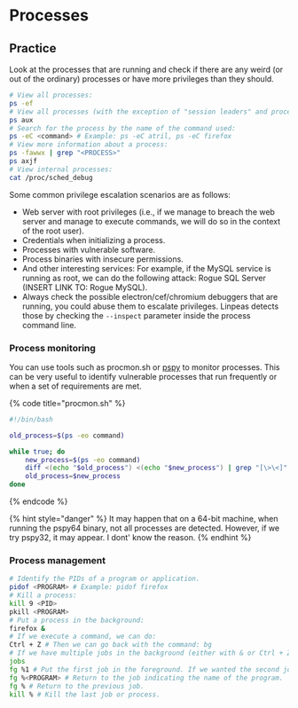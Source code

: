 # Processes

## Practice

Look at the processes that are running and check if there are any weird (or out of the ordinary) processes or have more privileges than they should.

```bash
# View all processes:
ps -ef
# View all processes (with the exception of "session leaders" and processes without ttys control) (recommended):
ps aux
# Search for the process by the name of the command used:
ps -eC <command> # Example: ps -eC atril, ps -eC firefox
# View more information about a process:
ps -fawwx | grep "<PROCESS>"
ps axjf
# View internal processes:
cat /proc/sched_debug
```

Some common privilege escalation scenarios are as follows:

* Web server with root privileges (i.e., if we manage to breach the web server and manage to execute commands, we will do so in the context of the root user).
* Credentials when initializing a process.
* Processes with vulnerable software.
* Process binaries with insecure permissions.
* And other interesting services: For example, if the MySQL service is running as root, we can do the following attack: Rogue SQL Server (INSERT LINK TO: Rogue MySQL).
* Always check the possible electron/cef/chromium debuggers that are running, you could abuse them to escalate privileges. Linpeas detects those by checking the `--inspect` parameter inside the process command line.

### Process monitoring

You can use tools such as procmon.sh or [pspy](https://github.com/DominicBreuker/pspy) to monitor processes. This can be very useful to identify vulnerable processes that run frequently or when a set of requirements are met.

{% code title="procmon.sh" %}
```bash
#!/bin/bash

old_process=$(ps -eo command)

while true; do
	new_process=$(ps -eo command)
	diff <(echo "$old_process") <(echo "$new_process") | grep "[\>\<]" | grep -v "procmon.sh" | grep -v "command"
	old_process=$new_process
done
```
{% endcode %}

{% hint style="danger" %}
It may happen that on a 64-bit machine, when running the pspy64 binary, not all processes are detected. However, if we try pspy32, it may appear. I dont' know the reason.
{% endhint %}

### Process management

```bash
# Identify the PIDs of a program or application.
pidof <PROGRAM> # Example: pidof firefox
# Kill a process:
kill 9 <PID>
pkill <PROGRAM>
# Put a process in the background:
firefox &
# If we execute a command, we can do:
Ctrl + Z # Then we can go back with the command: bg
# If we have multiple jobs in the background (either with & or Ctrl + Z), we can see with the command:
jobs
fg %1 # Put the first job in the foreground. If we wanted the second job, it would be %2 and so ....
fg %<PROGRAM> # Return to the job indicating the name of the program.
fg % # Return to the previous job.
kill % # Kill the last job or process.
```
